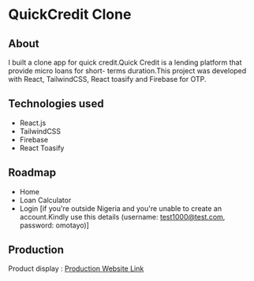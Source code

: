 # QuickCredit Clone

## About

I built a clone app for quick credit.Quick Credit is a lending platform that provide micro loans for short- terms duration.This project was developed with React, TailwindCSS, React toasify and Firebase for OTP.

## Technologies used

- React.js
- TailwindCSS
- Firebase
- React Toasify

## Roadmap

- Home
- Loan Calculator
- Login [if you're outside Nigeria and you're unable to create an account.Kindly use this details (username: test1000@test.com, password: omotayo)]


## Production
Product display : [Production Website Link](https://quick-credit-clone.vercel.app/)
